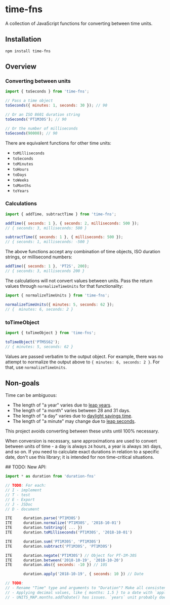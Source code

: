 # time-fns

A collection of JavaScript functions for converting between time units.

## Installation

`npm install time-fns`

## Overview

### Converting between units

```javascript
import { toSeconds } from 'time-fns';

// Pass a time object
toSeconds({ minutes: 1, seconds: 30 }); // 90

// Or an ISO 8601 duration string
toSeconds('PT1M30S'); // 90

// Or the number of milliseconds
toSeconds(90000); // 90
```

There are equivalent functions for other time units:

- `toMilliseconds`
- `toSeconds`
- `toMinutes`
- `toHours`
- `toDays`
- `toWeeks`
- `toMonths`
- `toYears`

### Calculations

```javascript
import { addTime, subtractTime } from 'time-fns';

addTime({ seconds: 1 }, { seconds: 2, milliseconds: 500 });
// { seconds: 3, milliseconds: 500 }

subtractTime({ seconds: 1 }, { milliseconds: 500 });
// { seconds: 1, milliseconds: -500 }
```

The above functions accept any combination of time objects, ISO duration strings, or millisecond numbers:

```javascript
addTime({ seconds: 1 }, 'PT2S', 200);
// { seconds: 3, milliseconds 200 }
```

The calculations will not convert values between units. Pass the return values through `normalizeTimeUnits` for that functionality:

```javascript
import { normalizeTimeUnits } from 'time-fns';

normalizeTimeUnits({ minutes: 5, seconds: 62 });
// {  minutes: 6, seconds: 2 }
```

### toTimeObject

```javascript
import { toTimeObject } from 'time-fns';

toTimeObject('PTM5S62');
// { minutes: 5, seconds: 62 }
```

Values are passed verbatim to the output object. For example, there was no attempt to normalize the output above to `{ minutes: 6, seconds: 2 }`. For that, use `normalizeTimeUnits`.

## Non-goals

Time can be ambiguous:

- The length of "a year" varies due to [leap years](https://en.wikipedia.org/wiki/Leap_year).
- The length of "a month" varies between 28 and 31 days.
- The length of "a day" varies due to [daylight savings time](https://en.wikipedia.org/wiki/Daylight_saving_time).
- The length of "a minute" may change due to [leap seconds](https://en.wikipedia.org/wiki/Leap_second).

This project avoids converting between these units until 100% necessary.

When conversion is necessary, sane approximations are used to convert between units of time - a day is always `24` hours, a year is always `365` days, and so on. If you need to calculate exact durations in relation to a specific date, don't use this library; it is intended for non time-critical situations.

## TODO: New API:

```javascript
import * as duration from 'duration-fns'

// TODO: For each:
// I - implement
// T - test
// E - Export
// J - JSDoc
// D - document

ITE     duration.parse('PT1M30S')
ITE     duration.normalize('PT1M30S', '2018-10-01')
ITE     duration.toString({ ... })
ITE     duration.toMilliseconds('PT1M30S', '2018-10-01')

ITE     duration.sum('PT1M30S', 'PT1M30S')
ITE     duration.subtract('PT1M30S', 'PT1M30S')

ITE     duration.negate('PT1M30S') // Object for PT-1M-30S
ITE     duration.between('2018-10-19', '2018-10-20')
ITE     duration.abs({ seconds: -10 }) // 10S

        duration.apply('2018-10-19', { seconds: 10 }) // Date

// TODO:
// - Rename "Time" type and arguments to "Duration"? Make all consistent.
// - Applying decimal values, like { months: 1.5 } to a date with `apply` doesn't work / make sense.
// - UNITS_MAP.months.addToDate() has issues. `years` unit probably does too. Look at what date-fns do.
```
